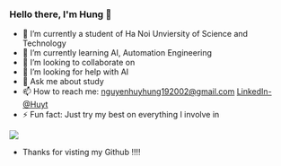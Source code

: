 ### Hello there, I'm Hung 👋

- 🔭 I’m currently a student of Ha Noi Unviersity of Science and Technology
- 🌱 I’m currently learning AI, Automation Engineering
- 👯 I’m looking to collaborate on 
- 🤔 I’m looking for help with AI
- 💬 Ask me about study 
- 📫 How to reach me: nguyenhuyhung192002@gmail.com [LinkedIn-@Huyt](https://www.linkedin.com/in/h%C3%B9ng-nguy%E1%BB%85n-huy-8888521b9/)
- ⚡ Fun fact: Just try my best on everything I involve in

<img src="https://github-readme-stats.vercel.app/api?username=whistle-hikhi&&show_icons=true&title%20color=ffffff&icon%20color=bb2acf@text%20color=daf7dc&bg%20color=151515">

- Thanks for visting my Github !!!!

